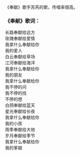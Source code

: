 

《奉献》歌手苏芮的歌，传唱率很高。

### 《奉献》歌词：

长路奉献给远方  
玫瑰奉献给爱情  
我拿什么奉献给你  
我的爱人  
白云奉献给草场  
江河奉献给海洋  
我拿什么奉献给你  
我的朋友  
我拿什么奉献给你  
我不停的问  
我不停的找  
不停的想  
白鸽奉献给蓝天  
星光奉献给长夜  
我拿什么奉献给你  
我的小孩  
雨季奉献给大地  
岁月奉献给季节  
我拿什么奉献给你  
我的爹娘


